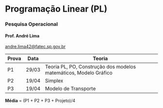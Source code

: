 # Programação Linear (PL)
 ### Pesquisa Operacional

#### Prof. André Lima
andre.lima42@fatec.sp.gov.br

|Prova| Data | Teoria
|--|--|--
| P1 | 29/03 | Teoria PL, PO, Construção dos modelos matemáticos, Modelo Gráfico
| P2 | 19/04 | Simplex
| P3 | 19/04 | Modelo de Transporte

**Média** = (P1 + P2 + P3 + Projeto)/4

<!--stackedit_data:
eyJoaXN0b3J5IjpbLTMyNjQxNzMxN119
-->